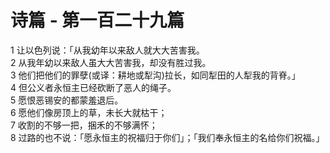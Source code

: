 # 诗篇 - 第一百二十九篇
  
 1 让以色列说：「从我幼年以来敌人就大大苦害我。  
 2 从我年幼以来敌人虽大大苦害我，却没有胜过我。  
 3 他们把他们的罪孽(或译：耕地或犁沟)拉长，如同犁田的人犁我的背脊。」  
 4 但公义者永恒主已经砍断了恶人的绳子。  
 5 愿恨恶锡安的都蒙羞退后。  
 6 愿他们像房顶上的草，未长大就枯干；  
 7 收割的不够一把，捆禾的不够满怀；  
 8 过路的也不说：「愿永恒主的祝福归于你们」；「我们奉永恒主的名给你们祝福。」
